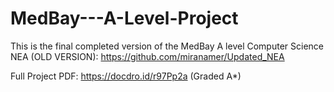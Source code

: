 # MedBay---A-Level-Project
This is the final completed version of the MedBay A level Computer Science NEA (OLD VERSION): https://github.com/miranamer/Updated_NEA

Full Project PDF: https://docdro.id/r97Pp2a (Graded A*)
